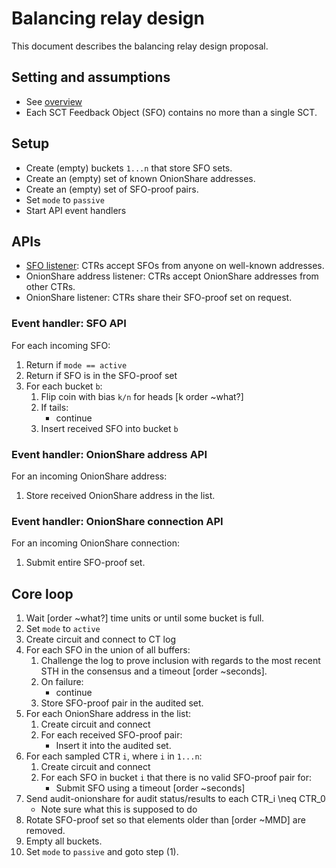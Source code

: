 # Balancing relay design
This document describes the balancing relay design proposal.

## Setting and assumptions
- See [overview](https://github.com/rgdd/ctor/blob/master/README.md)
- Each SCT Feedback Object (SFO) contains no more than a single SCT.

## Setup
- Create (empty) buckets `1...n` that store SFO sets.
- Create an (empty) set of known OnionShare addresses.
- Create an (empty) set of SFO-proof pairs.
- Set `mode` to `passive`
- Start API event handlers

## APIs
- [SFO listener](https://tools.ietf.org/html/draft-ietf-trans-gossip-05#section-8.1.4):
CTRs accept SFOs from anyone on well-known addresses.
- OnionShare address listener: CTRs accept OnionShare addresses from other CTRs.
- OnionShare listener: CTRs share their SFO-proof set on request.

### Event handler: SFO API
For each incoming SFO:
1. Return if `mode == active`
2. Return if SFO is in the SFO-proof set
3. For each bucket `b`:
	1. Flip coin with bias `k/n` for heads [k order ~what?]
	2. If tails:
		- continue
	3. Insert received SFO into bucket `b`

### Event handler: OnionShare address API
For an incoming OnionShare address:
1. Store received OnionShare address in the list.

### Event handler: OnionShare connection API
For an incoming OnionShare connection:
1. Submit entire SFO-proof set.

## Core loop
1. Wait [order ~what?] time units or until some bucket is full.
2. Set `mode` to `active`
3. Create circuit and connect to CT log
4. For each SFO in the union of all buffers:
	1. Challenge the log to prove inclusion with regards to the most recent STH
	in the consensus and a timeout [order ~seconds].
	2. On failure:
		- continue
	3. Store SFO-proof pair in the audited set.
5. For each OnionShare address in the list:
	1. Create circuit and connect
	2. For each received SFO-proof pair:
		- Insert it into the audited set.
6. For each sampled CTR `i`, where `i` in `1...n`:
	1. Create circuit and connect
	2. For each SFO in bucket `i` that there is no valid SFO-proof pair for:
		- Submit SFO using a timeout [order ~seconds]
7. Send audit-onionshare for audit status/results to each CTR_i \neq CTR_0
	- Note sure what this is supposed to do
8. Rotate SFO-proof set so that elements older than [order ~MMD] are removed.
9. Empty all buckets.
10. Set `mode` to `passive` and goto step (1).
